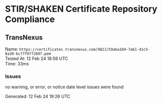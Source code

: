 # STIR/SHAKEN Certificate Repository Compliance

## TransNexus

Name: `https://certificates.transnexus.com/982J/59aba169-7a61-41c5-8a30-bc77f9772897.pem`\
Tested At: 12 Feb 24 18:56 UTC\
Time: 33ms

### Issues

no warning, or error, or notice date level issues were found

Generated: 12 Feb 24 19:26 UTC